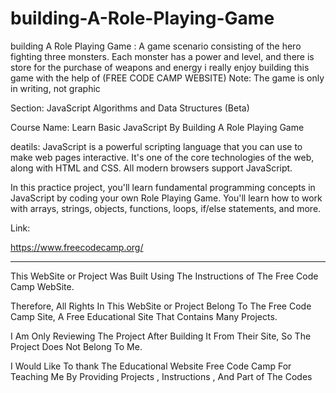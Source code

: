 # building-A-Role-Playing-Game
building A Role Playing Game : A game scenario consisting of the hero fighting three monsters. Each monster has a power and level, and there is store for the purchase of weapons and energy i really enjoy building this game with the help of  (FREE CODE CAMP WEBSITE) 
Note: The game is only in writing, not graphic


Section: JavaScript Algorithms and Data Structures (Beta)

Course Name: Learn Basic JavaScript By Building A Role Playing Game

deatils: JavaScript is a powerful scripting language that you can use to make web pages interactive. It's one of the core technologies of the web, along with HTML and CSS. All modern browsers support JavaScript.

In this practice project, you'll learn fundamental programming concepts in JavaScript by coding your own Role Playing Game. You'll learn how to work with arrays, strings, objects, functions, loops, if/else statements, and more.

Link: 

https://www.freecodecamp.org/




---------------------------------------------------------------------------------------------------------------------------------------------------------------------------------------------------------------------


This WebSite or Project Was Built Using The Instructions of The Free Code Camp  WebSite.

Therefore, All Rights In This WebSite or Project Belong To The Free Code Camp Site, A Free Educational Site That Contains Many Projects.

I Am Only Reviewing The Project After Building It From Their Site, So The Project Does Not Belong To Me.

I Would Like To thank The Educational Website Free Code Camp For Teaching Me By Providing Projects , Instructions , And Part of The Codes

